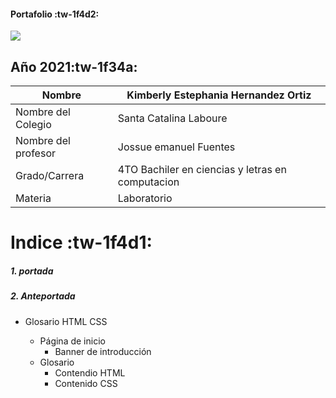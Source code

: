 #### Portafolio :tw-1f4d2:

<img src="https://images.unsplash.com/photo-1563986768711-b3bde3dc821e?ixid=MnwxMjA3fDB8MHxwaG90by1wYWdlfHx8fGVufDB8fHx8&ixlib=rb-1.2.1&auto=format&fit=crop&w=748&q=80">

## Año 2021:tw-1f34a:

|  Nombre  |Kimberly Estephania Hernandez Ortiz    |
| ------------ | ------------ |
|  Nombre del Colegio|Santa Catalina Laboure    |
|   Nombre del profesor   |Jossue emanuel Fuentes     |
|  Grado/Carrera  |4TO Bachiler en ciencias y letras en computacion    |
|  Materia  | Laboratorio  |

# Indice :tw-1f4d1:
##### 1. portada 
##### 2. Anteportada 
- Glosario HTML CSS

    - Página de inicio
        - Banner de introducción
    - Glosario
        - Contendio HTML
        - Contenido CSS
